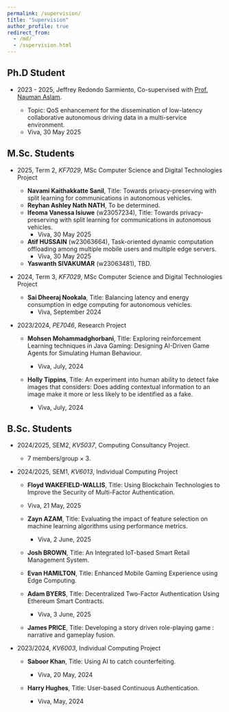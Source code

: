 ```yaml
---
permalink: /supervision/
title: "Supervision"
author_profile: true
redirect_from: 
  - /md/
  - /supervision.html
---
```

## Ph.D Student

* 2023 - 2025, Jeffrey Redondo Sarmiento, Co-supervised with [Prof. Nauman Aslam](https://www.northumbria.ac.uk/about-us/our-staff/a/nauman-aslam/).
  * Topic: QoS enhancement for the dissemination of low-latency collaborative autonomous driving data in a multi-service environment.
  * Viva, 30 May 2025

  
  <!--Communication Offloading for Automates Vehicle-Assisted Mobile Edge Computing.-->

## M.Sc. Students

* 2025, Term 2, *KF7029*, MSc Computer Science and Digital Technologies Project
  * **Navami Kaithakkatte Sanil**, Title: Towards privacy-preserving with split learning for communications in autonomous vehicles.
  * **Reyhan Ashley Nath NATH**, To be determined.
  * **Ifeoma Vanessa Isiuwe** (w23057234), Title: Towards privacy-preserving with split learning for communications in autonomous vehicles.
    * Viva, 30 May 2025
  * **Atif HUSSAIN** (w23063664), Task-oriented dynamic computation offloading among multiple mobile users and multiple edge servers.
    * Viva, 30 May 2025
  * **Yaswanth SIVAKUMAR** (w23063481), TBD.

* 2024, Term 3, *KF7029*, MSc Computer Science and Digital Technologies Project
  * **Sai Dheeraj Nookala**, Title: Balancing latency and energy consumption in edge computing for autonomous vehicles.
    * Viva, September 2024

* 2023/2024, *PE7046*, Research Project
  * **Mohsen Mohammadghorbani**, Title: Exploring reinforcement Learning techniques in Java Gaming: Designing AI-Driven Game Agents for Simulating Human Behaviour.
    * Viva, July, 2024

  * **Holly Tippins**, Title: An experiment into human ability to detect fake images that considers: Does adding contextual information to an image make it more or less likely to be identified as a fake.
    * Viva, July, 2024

## B.Sc. Students

* 2024/2025, SEM2, *KV5037*, Computing Consultancy Project.
  * 7 members/group $\times$ 3.

* 2024/2025, SEM1, *KV6013*, Individual Computing Project
  * **Floyd WAKEFIELD-WALLIS**, Title: Using Blockchain Technologies to Improve the Security of
Multi-Factor Authentication.
   * Viva, 21 May, 2025

  * **Zayn AZAM**, Title: Evaluating the impact of feature selection on machine learning algorithms using performance metrics.
    * Viva, 2 June, 2025

  * **Josh BROWN**, Title: An Integrated IoT-based Smart Retail Management System.

  * **Evan HAMILTON**, Title: Enhanced Mobile Gaming Experience using Edge Computing.
  
  * **Adam BYERS**, Title: Decentralized Two-Factor Authentication Using Ethereum Smart Contracts.
    * Viva, 3 June, 2025

  * **James PRICE**, Title: Developing a story driven role-playing game : narrative and gameplay fusion.

* 2023/2024, *KV6003*, Individual Computing Project
  * **Saboor Khan**, Title: Using AI to catch counterfeiting.
    * Viva, 20 May, 2024
  
  * **Harry Hughes**, Title: User-based Continuous Authentication.
    * Viva, May, 2024





<!-- * SmartShip: Digital Twins for Intelligent Ships and Ship Fleets
  * High Performance Computing at HSU/UniBwH, Hamburg, Germany. Sep. 2022 -- Nov. 2023
  
* Offloading decision making strategies and applications in mobile edge computing
  * Smart Networks & Services (SmartNetS) Lab, University of Exeter, UK. Sep. 2017 -- Mar. 2022
  
* QoE-aware and energy-efficiency in mobile multimedia transmission
  * University of Otago, New Zealand. 2015 -- 2017

* Big data and Reliability in Traffic Networks
  * Beihang University, Beijing, China. Sep. 2014 -- Aug. 2015

* Designed and developed an ontology-based intelligent system to automatically warn faults of servers
  * SINA Company, Beijing, China
  * Network Architecture Engineer Internship. Mar. 2014 -- Sep. 2014

* Laser cladding-melting-sintering L-SS platform software system
  * Department of Automation, Tsinghua University, Beijing, China
  * Research Assistant. Sep. 2013 -- Mar. 2014

* Reliability and safety analysis with FMEA
* Development of ontology knowledge platform for failure modes identification and verification
* Safety analysis of aircraft embedded software systems based on multiple synergistic models
* Software FMEA development for embedded software systems
  * Beihang University, Beijing, China. Research Assistant, Jul. 2011 -- Jul. 2013


* Software FMEA for the engine control system of a specific (XXX) aircraft
  * AVIC Aerospace Power Control System Research Institute, Wuxi, China
  * Project Member, Jul. 2011 -- Jan. 2013 -->



<!-- ## 2024

* (07/2024) Will visit Georg-August-University of Göttingen, Germany, for one month.
<!--* (03/2024) Agreed to serve as a session chair of IEEE ICC'24, June.-->
<!-- * (03/2024) Agreed to serve as TPC member of [IWCMC 2024 Vehicular Comm](https://iwcmc.net/2024/index.php) (IWCMC 2024 Vehicular Symposium).
* (02/2024) Our work entitled "Eco-driving-based mixed vehicular platoon control model for successive signalized intersections" is accepted by Physica A: Statistical Mechanics and its Applications [DOI: 10.1016/j.physa.2024.129641](https://doi.org/10.1016/j.physa.2024.129641).
* (02/2024) Been invited as a reviewer for Journals Information Sciences, Knowledge-Based Systems, Computer Communications, etc.
* (02/2024) Our work entitled "PHIR: A Platform Solution of Data-Driven Health Monitoring for Industrial Robots" is accepted by Machine Intelligent Information and Efficient System, Electronics [DOI: 10.3390/electronics13050834](https://www.mdpi.com/2079-9292/13/5/834).

## 2023

* (12/2023) Our work on "Offloading in Vehicular Edge Computing" has been accept by IEEE Transactions on Intelligent Transportation Systems (T-ITS) [DOI: 10.1109/TITS.2023.3348074](https://ieeexplore.ieee.org/stamp/stamp.jsp?tp=&arnumber=10401007).
<!--* (12/2023) Start a new position as a Lecturer at Northumbria University, U.K.-->
<!-- * (11/2023) Been invited as a reviewer for IEEE International Conference on Communications (ICC) papers.
<!--* (11/2023) A paper is accepted by IEEE Transactions on Intelligent Transportation Systems (T-ITS).-->
<!-- * (11/2023) A coauthor paper on “Intelligent Connected Vehicles in Urban Intersection Scenarios” is accepted by IEEE Transactions on Intelligent Transportation Systems (T-ITS) [DOI: 10.1109/TITS.2023.3336770](https://ieeexplore.ieee.org/document/10365328).
<!-- * (11/2023) Agreed to serve as TPC member, ICC'24. --> 
<!-- * (10/2023) Been invited as a reviewer for Journals -- Neurocomputing, Journal of Intelligent & Fuzzy Systems.
* (09/2023) Been invited as a reviewer for Journals -- Neurocomputing, Information Sciences, and Transactions on Mobile Computing.
* (06/2023) Been invited as a reviewer for Journals -- Future Generation Computer Systems, and the Journal Neurocomputing.
* (06/2023) Co-author work entitled "Advancing Maritime Search and Rescue with Object Detection and Digital Twin Condition Monitoring" is presented in World Maritime Rescue Congress (WMRC 2023), Rotterdam , Netherlands.
* (02/2023) We have multiple chances of "EU Master in HPC project" in AI, computer architecture, performance engineering, etc. for double degree, please feel free to contact if you are interested. -->

<!-- ## 2022 -->

<!-- * (10/2022) Been invited as a reviewer of Journal Information Sciences.
* (10/2022) Been invited as a reviewer of Journal Expert Systems With Applications.
* (09/2022) Been invited as a reviewer of Neurocomputing.
* (09/2022) Been invited as a reviewer of Parallel and Distributed Computing.
* (09/2022) Been invited as a reviewer of Journal of Adaptive Control and Signal Processing.  
* (09/2022) Been invited as a reviewer of Journal Mathematics.
* (09/2022) Been involved in the project of SmartShip, funded by the *[Center for Digitization and Technology Research of the German Armed Forces](https://dtecbw.de/home)* <i>(dtec.bw)</i>.
* (09/2022) Start a new position as a postdoc in High Performance Computing, Helmut-Schmidt-Universität/Universität der Bundeswehr Hamburg (HSU/UniBwH) -- University of the Federal Armed Forces Hamburg, Germany
* (07/2022) Been invited as a reviewer of Journal Expert Systems With Applications.
* (07/2022) Been invited as a reviewer of Transactions on Sustainable Computing.
* (07/2022) Been invited as a reviewer of Journal Computer Networks. -->
<!-- * (06/2022) Been invited as a reviewer of IEEE Transactions on Network and Service Management. --> 
  <!--* (06/2022) Passed the defense of Ph.D. dissertation.-->
  
<!-- ## 2021

* (06/2021) Given a presentation in International Conference on Communications (ICC).
* (06/2021) A paper entitled "An Intelligent Actuator of an Indoor Logistics System Based on Multi-Sensor Fusion" has been accepted by Journal, <i>Actuators</i>, 2021. --> 

